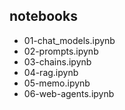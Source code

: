 ## notebooks

- 01-chat_models.ipynb
- 02-prompts.ipynb
- 03-chains.ipynb
- 04-rag.ipynb
- 05-memo.ipynb
- 06-web-agents.ipynb
